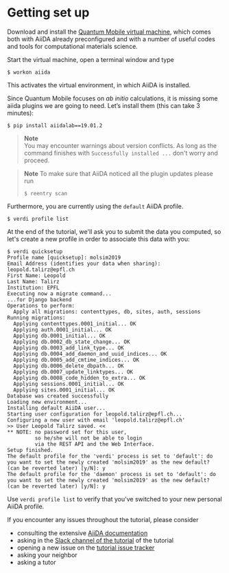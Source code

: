 Getting set up
===============

Download and install the [Quantum Mobile virtual machine](https://github.com/marvel-nccr/quantum-mobile/releases/tag/18.06.0),
which comes both with AiiDA already preconfigured and with a number of useful
codes and tools for computational materials science.

Start the virtual machine, open a terminal window and
type

```terminal
$ workon aiida
```

This activates the virtual environment, in which AiiDA is installed.

Since Quantum Mobile focuses on *ab initio* calculations, it is missing
some aiida plugins we are going to need. Let’s install them (this can
take 3 minutes):

```terminal
$ pip install aiidalab==19.01.2
```
> **Note**  
> You may encounter warnings about version conflicts.
> As long as the command finishes with `Successfully installed ...` don't worry and proceed.

> **Note**
> To make sure that AiiDA noticed all the plugin updates please run
> ```terminal
> $ reentry scan
> ```

Furthermore, you are currently using the `default` AiiDA profile.

```terminal
$ verdi profile list
```

At the end of the tutorial, we'll ask you to submit the data you computed, 
so let's create a new profile in order to associate this data with you:

```terminal
$ verdi quicksetup
Profile name [quicksetup]: molsim2019
Email Address (identifies your data when sharing): leopold.talirz@epfl.ch
First Name: Leopold
Last Name: Talirz
Institution: EPFL
Executing now a migrate command...
...for Django backend
Operations to perform:
  Apply all migrations: contenttypes, db, sites, auth, sessions
Running migrations:
  Applying contenttypes.0001_initial... OK
  Applying auth.0001_initial... OK
  Applying db.0001_initial... OK
  Applying db.0002_db_state_change... OK
  Applying db.0003_add_link_type... OK
  Applying db.0004_add_daemon_and_uuid_indices... OK
  Applying db.0005_add_cmtime_indices... OK
  Applying db.0006_delete_dbpath... OK
  Applying db.0007_update_linktypes... OK
  Applying db.0008_code_hidden_to_extra... OK
  Applying sessions.0001_initial... OK
  Applying sites.0001_initial... OK
Database was created successfully
Loading new environment...
Installing default AiiDA user...
Starting user configuration for leopold.talirz@epfl.ch...
Configuring a new user with email 'leopold.talirz@epfl.ch'
>> User Leopold Talirz saved. <<
** NOTE: no password set for this user, 
         so he/she will not be able to login
         via the REST API and the Web Interface.
Setup finished.
The default profile for the 'verdi' process is set to 'default': do you want to set the newly created 'molsim2019' as the new default? (can be reverted later) [y/N]: y
The default profile for the 'daemon' process is set to 'default': do you want to set the newly created 'molsim2019' as the new default? (can be reverted later) [y/N]: y
```

Use `verdi profile list` to verify that you've switched to your new personal AiiDA profile.

If you encounter any issues throughout the tutorial, please consider

 * consulting the extensive [AiiDA documentation](https://aiida-core.readthedocs.io/en/stable/)
 * asking in the [Slack channel of the tutorial](http://bit.ly/molsim2019-slack) of the tutorial
 * opening a new issue on the [tutorial issue tracker](https://github.com/aiidateam/aiida-tutorials/issues)
 * asking your neighbor 
 * asking a tutor


